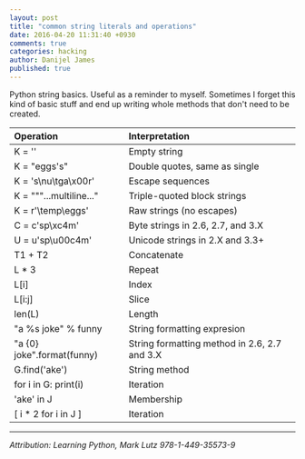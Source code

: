 ```yaml
---
layout: post
title: "common string literals and operations"
date: 2016-04-20 11:31:40 +0930
comments: true
categories: hacking
author: Danijel James
published: true
---
```

Python string basics. Useful as a reminder to myself. Sometimes I forget this kind of basic stuff and end up writing whole methods that don't need to be created.

| Operation | Interpretation |
|:---|:---|
|K = '' | Empty string |
|K = "eggs's" | Double quotes, same as single |
|K = 's\nu\tga\x00r' | Escape sequences |
|K = """...multiline..." | Triple-quoted block strings |
|K = r'\temp\eggs' | Raw strings (no escapes) |
|C = c'sp\xc4m' | Byte strings in 2.6, 2.7, and 3.X |
|U = u'sp\u00c4m' | Unicode strings in 2.X and 3.3+ |
|T1 + T2 | Concatenate |
|L * 3 | Repeat |
|L[i] | Index |
|L[i:j] | Slice |
|len(L) | Length |
|"a %s joke" % funny | String formatting expresion |
|"a {0} joke".format(funny) | String formatting method in 2.6, 2.7 and 3.X |
|G.find('ake') | String method |
|for i in G: print(i) | Iteration |
|'ake' in J | Membership |
|[ i * 2 for i in J ] | Iteration |

<hr>

_Attribution: Learning Python, Mark Lutz 978-1-449-35573-9_